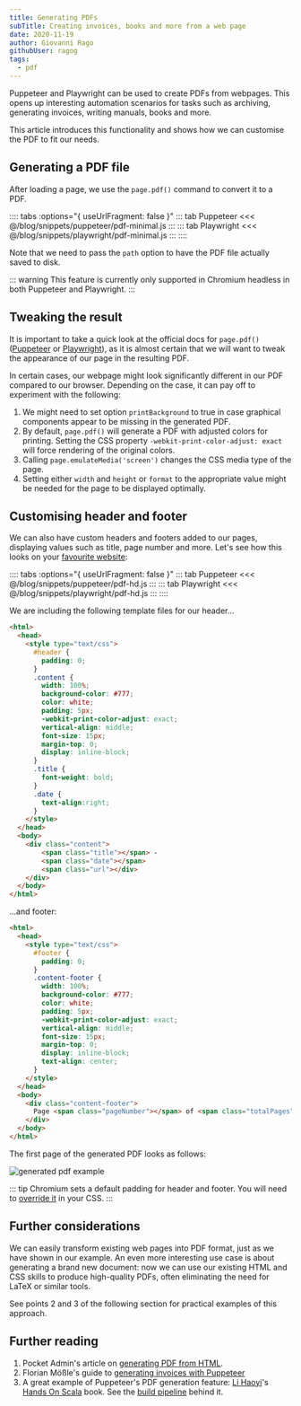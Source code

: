```yaml
---
title: Generating PDFs
subTitle: Creating invoices, books and more from a web page
date: 2020-11-19
author: Giovanni Rago
githubUser: ragog
tags:
  - pdf
---
```


Puppeteer and Playwright can be used to create PDFs from webpages. This opens up interesting automation scenarios for tasks such as archiving, generating invoices, writing manuals, books and more.

This article introduces this functionality and shows how we can customise the PDF to fit our needs.

<!-- more -->

## Generating a PDF file

After loading a page, we use the `page.pdf()` command to convert it to a PDF.

:::: tabs :options="{ useUrlFragment: false }"
::: tab Puppeteer
<<< @/blog/snippets/puppeteer/pdf-minimal.js
:::
::: tab Playwright
<<< @/blog/snippets/playwright/pdf-minimal.js
:::
::::

Note that we need to pass the `path` option to have the PDF file actually saved to disk.

::: warning
This feature is currently only supported in Chromium headless in both Puppeteer and Playwright.
:::

## Tweaking the result

It is important to take a quick look at the official docs for `page.pdf()` ([Puppeteer](https://pptr.dev/#?product=Puppeteer&version=v5.3.1&show=api-pagepdfoptions) or [Playwright](https://playwright.dev/#version=v1.6.1&path=docs%2Fapi.md&q=pagepdfoptions)), as it is almost certain that we will want to tweak the appearance of our page in the resulting PDF.

In certain cases, our webpage might look significantly different in our PDF compared to our browser. Depending on the case, it can pay off to experiment with the following:

1. We might need to set option `printBackground` to true in case graphical components appear to be missing in the generated PDF.
2. By default, `page.pdf()` will generate a PDF with adjusted colors for printing. Setting the CSS property `-webkit-print-color-adjust: exact` will force rendering of the original colors.
3. Calling `page.emulateMedia('screen')` changes the CSS media type of the page.
4. Setting either `width` and `height` or `format` to the appropriate value might be needed for the page to be displayed optimally.

## Customising header and footer

We can also have custom headers and footers added to our pages, displaying values such as title, page number and more. Let's see how this looks on your [favourite website](https://theheadless.dev):

:::: tabs :options="{ useUrlFragment: false }"
::: tab Puppeteer
<<< @/blog/snippets/puppeteer/pdf-hd.js
:::
::: tab Playwright
<<< @/blog/snippets/playwright/pdf-hd.js
:::
::::

We are including the following template files for our header...

```html
<html>
  <head>
    <style type="text/css">
      #header {
        padding: 0;
      }
      .content {
        width: 100%;
        background-color: #777;
        color: white;
        padding: 5px;
        -webkit-print-color-adjust: exact;
        vertical-align: middle;
        font-size: 15px;
        margin-top: 0;
        display: inline-block;
      }
      .title {
        font-weight: bold;
      }
      .date {
        text-align:right;
      }
    </style>
  </head>
  <body>
    <div class="content">
        <span class="title"></span> -
        <span class="date"></span>
        <span class="url"></div>
    </div>
  </body>
</html>
```

...and footer:

```html
<html>
  <head>
    <style type="text/css">
      #footer {
        padding: 0;
      }
      .content-footer {
        width: 100%;
        background-color: #777;
        color: white;
        padding: 5px;
        -webkit-print-color-adjust: exact;
        vertical-align: middle;
        font-size: 15px;
        margin-top: 0;
        display: inline-block;
        text-align: center;
      }
    </style>
  </head>
  <body>
    <div class="content-footer">
      Page <span class="pageNumber"></span> of <span class="totalPages"></span>
    </div>
  </body>
</html>
```

The first page of the generated PDF looks as follows:

![generated pdf example](/pdf-generation-hd.png)

::: tip
Chromium sets a default padding for header and footer. You will need to [override it](https://github.com/puppeteer/puppeteer/issues/4132#issuecomment-475110167) in your CSS.</style>
:::

## Further considerations

We can easily transform existing web pages into PDF format, just as we have shown in our example. An even more interesting use case is about generating a brand new document: now we can use our existing HTML and CSS skills to produce high-quality PDFs, often eliminating the need for LaTeX or similar tools.

See points 2 and 3 of the following section for practical examples of this approach.

## Further reading

1. Pocket Admin's article on [generating PDF from HTML](https://pocketadmin.tech/en/puppeteer-generate-pdf/).
2. Florian Mößle's guide to [generating invoices with Puppeteer](https://medium.com/@fmoessle/use-html-and-puppeteer-to-create-pdfs-in-node-js-566dbaf9d9ca)
3. A great example of Puppeteer's PDF generation feature: [Li Haoyi](https://twitter.com/li_haoyi)'s [Hands On Scala](https://www.handsonscala.com/index.html) book. See the [build pipeline](https://github.com/handsonscala/build) behind it.

